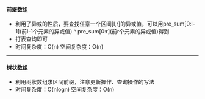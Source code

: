 #### 前缀数组
* 利用了异或的性质，要查找任意一个区间[l,r]的异或值，可以用pre\_sum[0:l-1]\(前l-1个元素的异或值) ^ pre\_sum[0:r]\(前r个元素的异或值)得到
* 打表查询即可
* 时间复杂度：O(n) 空间复杂度：O(n)
---
#### 树状数组
* 利用树状数组求区间前缀，注意更新操作、查询操作的写法
* 时间复杂度：O(nlogn) 空间复杂度：O(n)
